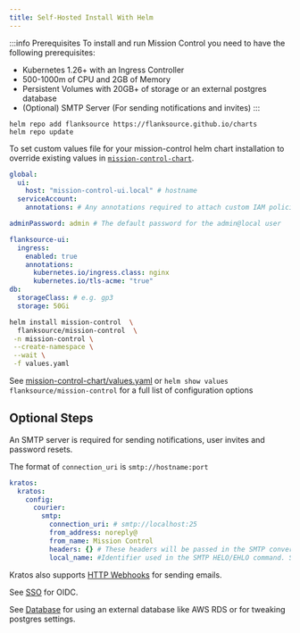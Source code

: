 ```yaml
---
title: Self-Hosted Install With Helm
---
```


:::info Prerequisites
To install and run Mission Control you need to have the following prerequisites:

- Kubernetes 1.26+ with an Ingress Controller
- 500-1000m of CPU and 2GB of Memory
- Persistent Volumes with 20GB+ of storage or an external postgres database
- (Optional) SMTP Server (For sending notifications and invites)
:::



<Step step={1} name="Install Helm Repository">

```shell
helm repo add flanksource https://flanksource.github.io/charts
helm repo update
```

</Step>
<Step step={2} name="Install Helm Chart">

To set custom values file for your mission-control helm chart installation to override existing values in [`mission-control-chart`](https://github.com/flanksource/mission-control-chart/blob/main/chart/values.yaml).

```yaml title="values.yaml"
global:
  ui:
    host: "mission-control-ui.local" # hostname
  serviceAccount:
    annotations: # Any annotations required to attach custom IAM policies etc.

adminPassword: admin # The default password for the admin@local user

flanksource-ui:
  ingress:
    enabled: true
    annotations:
      kubernetes.io/ingress.class: nginx
      kubernetes.io/tls-acme: "true"
db:
  storageClass: # e.g. gp3
  storage: 50Gi
```

```bash
helm install mission-control  \
  flanksource/mission-control  \
 -n mission-control \
 --create-namespace \
 --wait \
 -f values.yaml
```

See [mission-control-chart/values.yaml](https://github.com/flanksource/mission-control-chart/blob/main/chart/values.yaml)  or `helm show values flanksource/mission-control` for a full list of configuration options

</Step>

## Optional Steps

<Step step={3} name="Configure SMTP">

An SMTP server is required for sending notifications, user invites and password resets.

The format of `connection_uri` is `smtp://hostname:port`

```yaml title="values.yaml"
kratos:
  kratos:
    config:
      courier:
        smtp:
          connection_uri: # smtp://localhost:25
          from_address: noreply@
          from_name: Mission Control
          headers: {} # These headers will be passed in the SMTP conversation -- e.g. when using the AWS SES SMTP interface for cross-account sending.
          local_name: #Identifier used in the SMTP HELO/EHLO command. Some SMTP relays require a unique identifier.
```

Kratos also supports [HTTP Webhooks](https://www.ory.sh/docs/kratos/self-hosted/email-http) for sending emails.

</Step>
<Step step={4} name="Single Sign On">

See [SSO](./oidc) for OIDC.

</Step>

<Step step={5} name="External Database">

See [Database](./database) for using an external database like AWS RDS or for tweaking postgres settings.

</Step>
